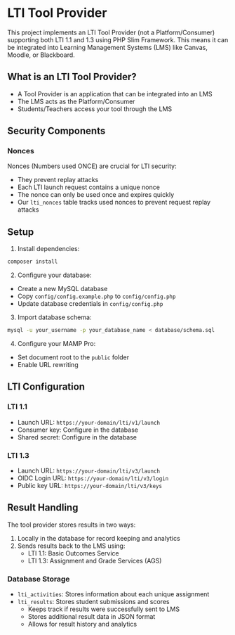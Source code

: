 # LTI Tool Provider

This project implements an LTI Tool Provider (not a Platform/Consumer) supporting both LTI 1.1 and 1.3 using PHP Slim Framework. This means it can be integrated into Learning Management Systems (LMS) like Canvas, Moodle, or Blackboard.

## What is an LTI Tool Provider?
- A Tool Provider is an application that can be integrated into an LMS
- The LMS acts as the Platform/Consumer
- Students/Teachers access your tool through the LMS

## Security Components

### Nonces
Nonces (Numbers used ONCE) are crucial for LTI security:
- They prevent replay attacks
- Each LTI launch request contains a unique nonce
- The nonce can only be used once and expires quickly
- Our `lti_nonces` table tracks used nonces to prevent request replay attacks

## Setup

1. Install dependencies:
```bash
composer install
```

2. Configure your database:
- Create a new MySQL database
- Copy `config/config.example.php` to `config/config.php`
- Update database credentials in `config/config.php`

3. Import database schema:
```bash
mysql -u your_username -p your_database_name < database/schema.sql
```

4. Configure your MAMP Pro:
- Set document root to the `public` folder
- Enable URL rewriting

## LTI Configuration

### LTI 1.1
- Launch URL: `https://your-domain/lti/v1/launch`
- Consumer key: Configure in the database
- Shared secret: Configure in the database

### LTI 1.3
- Launch URL: `https://your-domain/lti/v3/launch`
- OIDC Login URL: `https://your-domain/lti/v3/login`
- Public key URL: `https://your-domain/lti/v3/keys`

## Result Handling

The tool provider stores results in two ways:
1. Locally in the database for record keeping and analytics
2. Sends results back to the LMS using:
   - LTI 1.1: Basic Outcomes Service
   - LTI 1.3: Assignment and Grade Services (AGS)

### Database Storage
- `lti_activities`: Stores information about each unique assignment
- `lti_results`: Stores student submissions and scores
  - Keeps track if results were successfully sent to LMS
  - Stores additional result data in JSON format
  - Allows for result history and analytics
